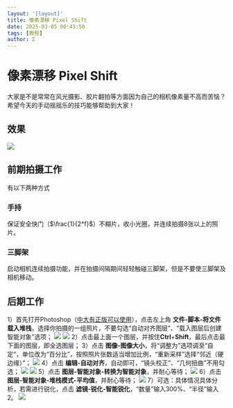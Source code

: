 ```yaml
---
layout: '[layout]'
title: 像素漂移 Pixel Shift
date: 2025-03-05 00:43:50
tags: [教程]
author: Σ
---
```

# **像素漂移 Pixel Shift**
大家是不是常常在风光摄影、胶片翻拍等方面因为自己的相机像素量不高而苦恼？希望今天的手动摇摇乐的技巧能够帮助到大家！
## **效果**
![](0.jpg)
## **前期拍摄工作**
有以下两种方式
### 手持
保证安全快门（$\frac{1}{2*f}$）不糊片，收小光圈，并连续拍摄8张以上的照片。
### 三脚架
启动相机连续拍摄功能，并在拍摄间隔期间轻轻触碰三脚架，但是不要使三脚架及相机移动。
## **后期工作**
1）首先打开Photoshop（[中大有正版可以使用](https://software.sysu.edu.cn/)），点击左上角 **文件-脚本-将文件载入堆栈**，选择你拍摄的一组照片，不要勾选“自动对齐图层”、“载入图层后创建智能对象”选项；
![](1.png)
![](2.png)
2）点击最上面一个图层，并按住**Ctrl**+**Shift**，最后点击最下面的图层，即全选图层；
3）点击 **图像-图像大小**，将“调整为”选项调至“自定”，单位改为“百分比”，按照照片张数适当增加比例，“重新采样”选择“邻近（硬边缘）”；
![](3.png)
4）点击 **编辑-自动对齐**，自动即可，“镜头校正”、“几何扭曲”不用勾选；
![](4.png)
![](5.png)
5）点击 **图层-智能对象-转换为智能对象**，并耐心等待；
![](6.png)
6）点击 **图层-智能对象-堆栈模式-平均值**，并耐心等待；
![](7.png)
7）可选：具体情况具体分析，若需进行锐化，点击 **滤镜-锐化-智能锐化**，“数量”输入300%、“半径”输入2。
![](8.png)